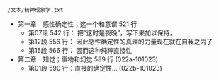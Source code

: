 
`/文本/精神现象学.txt`

- 第一章　感性确定性；这一个和意谓  521 行
  + 第07段 542 行： 把“这时是夜晚”，写下来加以保持，
  + 第12段 556 行： 因此感性确定性的真理的力量现在就在自我之内了
  + 第15段 566 行： 因而这种纯粹直接性
- 第二章　知觉；事物和幻觉    589 行    (022a-101023)
  + 第01段 590 行：直接的确定性...    (022b-101023)